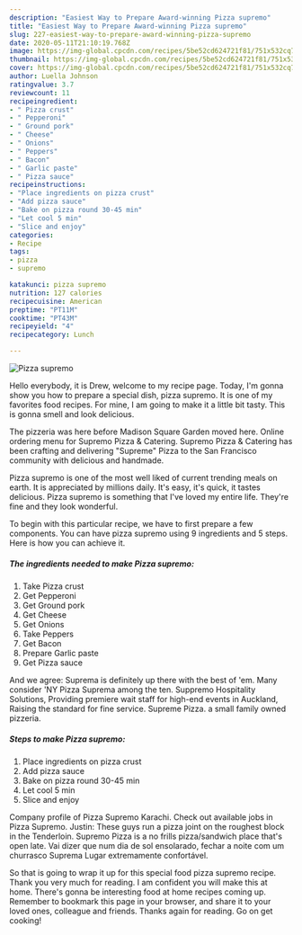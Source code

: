 ```yaml
---
description: "Easiest Way to Prepare Award-winning Pizza supremo"
title: "Easiest Way to Prepare Award-winning Pizza supremo"
slug: 227-easiest-way-to-prepare-award-winning-pizza-supremo
date: 2020-05-11T21:10:19.768Z
image: https://img-global.cpcdn.com/recipes/5be52cd624721f81/751x532cq70/pizza-supremo-recipe-main-photo.jpg
thumbnail: https://img-global.cpcdn.com/recipes/5be52cd624721f81/751x532cq70/pizza-supremo-recipe-main-photo.jpg
cover: https://img-global.cpcdn.com/recipes/5be52cd624721f81/751x532cq70/pizza-supremo-recipe-main-photo.jpg
author: Luella Johnson
ratingvalue: 3.7
reviewcount: 11
recipeingredient:
- " Pizza crust"
- " Pepperoni"
- " Ground pork"
- " Cheese"
- " Onions"
- " Peppers"
- " Bacon"
- " Garlic paste"
- " Pizza sauce"
recipeinstructions:
- "Place ingredients on pizza crust"
- "Add pizza sauce"
- "Bake on pizza round 30-45 min"
- "Let cool 5 min"
- "Slice and enjoy"
categories:
- Recipe
tags:
- pizza
- supremo

katakunci: pizza supremo 
nutrition: 127 calories
recipecuisine: American
preptime: "PT11M"
cooktime: "PT43M"
recipeyield: "4"
recipecategory: Lunch

---
```



![Pizza supremo](https://img-global.cpcdn.com/recipes/5be52cd624721f81/751x532cq70/pizza-supremo-recipe-main-photo.jpg)

Hello everybody, it is Drew, welcome to my recipe page. Today, I'm gonna show you how to prepare a special dish, pizza supremo. It is one of my favorites food recipes. For mine, I am going to make it a little bit tasty. This is gonna smell and look delicious.

The pizzeria was here before Madison Square Garden moved here. Online ordering menu for Supremo Pizza &amp; Catering. Supremo Pizza &amp; Catering has been crafting and delivering &#34;Supreme&#34; Pizza to the San Francisco community with delicious and handmade.

Pizza supremo is one of the most well liked of current trending meals on earth. It is appreciated by millions daily. It's easy, it's quick, it tastes delicious. Pizza supremo is something that I've loved my entire life. They're fine and they look wonderful.


To begin with this particular recipe, we have to first prepare a few components. You can have pizza supremo using 9 ingredients and 5 steps. Here is how you can achieve it.

<!--inarticleads1-->

##### The ingredients needed to make Pizza supremo:

1. Take  Pizza crust
1. Get  Pepperoni
1. Get  Ground pork
1. Get  Cheese
1. Get  Onions
1. Take  Peppers
1. Get  Bacon
1. Prepare  Garlic paste
1. Get  Pizza sauce


And we agree: Suprema is definitely up there with the best of &#39;em. Many consider &#39;NY Pizza Suprema among the ten. Suppremo Hospitality Solutions, Providing premiere wait staff for high-end events in Auckland, Raising the standard for fine service. Supreme Pizza. a small family owned pizzeria. 

<!--inarticleads2-->

##### Steps to make Pizza supremo:

1. Place ingredients on pizza crust
1. Add pizza sauce
1. Bake on pizza round 30-45 min
1. Let cool 5 min
1. Slice and enjoy


Company profile of Pizza Supremo Karachi. Check out available jobs in Pizza Supremo. Justin: These guys run a pizza joint on the roughest block in the Tenderloin. Supremo Pizza is a no frills pizza/sandwich place that&#39;s open late. Vai dizer que num dia de sol ensolarado, fechar a noite com um churrasco Suprema Lugar extremamente confortável. 

So that is going to wrap it up for this special food pizza supremo recipe. Thank you very much for reading. I am confident you will make this at home. There's gonna be interesting food at home recipes coming up. Remember to bookmark this page in your browser, and share it to your loved ones, colleague and friends. Thanks again for reading. Go on get cooking!
